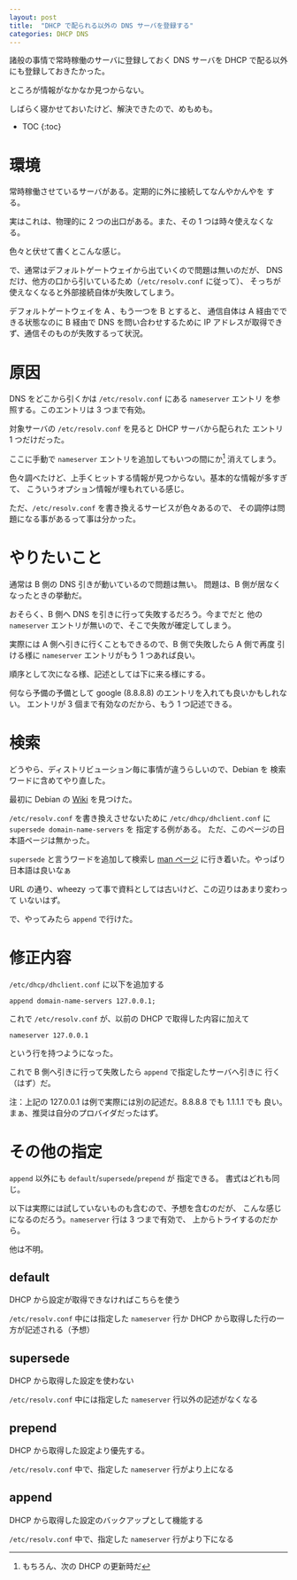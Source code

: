 ```yaml
---
layout: post
title:  "DHCP で配られる以外の DNS サーバを登録する"
categories: DHCP DNS
---
```

諸般の事情で常時稼働のサーバに登録しておく DNS サーバを
DHCP で配る以外にも登録しておきたかった。

ところが情報がなかなか見つからない。

しばらく寝かせておいたけど、解決できたので、めもめも。


* TOC
{:toc}


# 環境
常時稼働させているサーバがある。定期的に外に接続してなんやかんやを
する。

実はこれは、物理的に 2 つの出口がある。また、その 1 つは時々使えなくなる。

色々と伏せて書くとこんな感じ。

で、通常はデフォルトゲートウェイから出ていくので問題は無いのだが、
DNS だけ、他方の口から引いているため（```/etc/resolv.conf``` に従って）、
そっちが使えなくなると外部接続自体が失敗してしまう。

デフォルトゲートウェイを A 、もう一つを B とすると、
通信自体は A 経由でできる状態なのに B 経由で DNS を問い合わせするために
IP アドレスが取得できず、通信そのものが失敗するって状況。


# 原因
DNS をどこから引くかは ```/etc/resolv.conf``` にある ```nameserver``` エントリ
を参照する。このエントリは 3 つまで有効。

対象サーバの ```/etc/resolv.conf``` を見ると DHCP サーバから配られた
エントリ 1 つだけだった。

ここに手動で ```nameserver``` エントリを追加してもいつの間にか[^are]
消えてしまう。

[^are]: もちろん、次の DHCP の更新時だ

色々調べたけど、上手くヒットする情報が見つからない。基本的な情報が多すぎて、
こういうオプション情報が埋もれている感じ。

ただ、```/etc/resolv.conf``` を書き換えるサービスが色々あるので、
その調停は問題になる事があるって事は分かった。


# やりたいこと

通常は B 側の DNS 引きが動いているので問題は無い。
問題は、B 側が居なくなったときの挙動だ。

おそらく、B 側へ DNS を引きに行って失敗するだろう。今までだと
他の ```nameserver``` エントリが無いので、そこで失敗が確定してしまう。

実際には A 側へ引きに行くこともできるので、B 側で失敗したら A 側で再度
引ける様に ```nameserver``` エントリがもう 1 つあれば良い。

順序として次になる様、記述としては下に来る様にする。

何なら予備の予備として google (8.8.8.8) のエントリを入れても良いかもしれない。
エントリが 3 個まで有効なのだから、もう 1 つ記述できる。


# 検索
どうやら、ディストリビューション毎に事情が違うらしいので、Debian を
検索ワードに含めてやり直した。

最初に Debian の [Wiki](https://wiki.debian.org/resolv.conf) を見つけた。

```/etc/resolv.conf``` を書き換えさせないために
```/etc/dhcp/dhclient.conf``` に ```supersede domain-name-servers``` を
指定する例がある。
ただ、このページの日本語ページは無かった。

```supersede``` と言うワードを追加して検索し
[man ページ](https://manpages.debian.org/wheezy/isc-dhcp-common/dhclient.conf.5.ja.html)
に行き着いた。やっぱり日本語は良いなぁ

URL の通り、wheezy って事で資料としては古いけど、この辺りはあまり変わって
いないはず。

で、やってみたら ```append``` で行けた。


# 修正内容

```/etc/dhcp/dhclient.conf``` に以下を追加する

```
append domain-name-servers 127.0.0.1;
```

これで ```/etc/resolv.conf``` が、以前の DHCP で取得した内容に加えて

```
nameserver 127.0.0.1
```

という行を持つようになった。

これで B 側へ引きに行って失敗したら ```append``` で指定したサーバへ引きに
行く（はず）だ。

注：上記の 127.0.0.1 は例で実際には別の記述だ。8.8.8.8 でも 1.1.1.1 でも
良い。まぁ、推奨は自分のプロバイダだったはず。



# その他の指定

```append``` 以外にも ```default```/```supersede```/```prepend``` が
指定できる。
書式はどれも同じ。

以下は実際には試していないものも含むので、予想を含むのだが、
こんな感じになるのだろう。```nameserver``` 行は 3 つまで有効で、
上からトライするのだから。

他は不明。

## default
DHCP から設定が取得できなければこちらを使う

```/etc/resolv.conf``` 中には指定した ```nameserver``` 行か DHCP から取得した行の一方が記述される（予想）


## supersede
DHCP から取得した設定を使わない

```/etc/resolv.conf``` 中には指定した ```nameserver``` 行以外の記述がなくなる


## prepend
DHCP から取得した設定より優先する。

```/etc/resolv.conf``` 中で、指定した ```nameserver``` 行がより上になる



## append
DHCP から取得した設定のバックアップとして機能する

```/etc/resolv.conf``` 中で、指定した ```nameserver``` 行がより下になる
